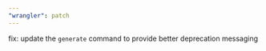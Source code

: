 ```yaml
---
"wrangler": patch
---
```


fix: update the `generate` command to provide better deprecation messaging
